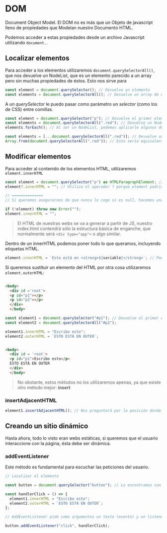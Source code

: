 # DOM

Document Object Model. El DOM no es más que un Objeto de javascript lleno de propiedades que Modelan nuestro Documento HTML.

Podemos acceder a estas propiedades desde un archivo Javascript utilizando `document.`.

## Localizar elementos

Para acceder a los elementos utilizaremos `document.querySelectorAll()`, que nos devuelve un NodeList, que es un elemento parecido a un array pero sin muchas propiedades de éstos. Esto nos sirve para

```typescript
const element = document.querySelector(); // Devuelve un elemento
const elements = document.querySelectorAll(); // Devuelve un array de elementos
```

A un _querySelector_ le puedo pasar como parámetro un _selector_ (como los de CSS) entre comillas.

```typescript
const element = document.querySelector("p"); // Devuelve el primer elemento p del HTML
const elements = document.querySelectorAll(".red"); // Devuelve un NodeList con todos los elementos de clase .red del HTML
elements.forEach(); // Al ser un NodeList, podemos aplicarle algunos de los métodos de los arrays
```

```typescript
const elements = [...document.querySelectorAll(".red")]; // Devuelve un array normal con los elementos de clase .red
Array.from(document.querySelectorAll(".red")); // Esto sería equivalente
```

## Modificar elementos

Para acceder al contenido de los elementos HTML, utilizaremos `element.innerHTML`

```typescript
const element = document.querySelector("p") as HTMLParagraphElement; // Esto es una **aserción de tipo**, indica que sabemos que va a tener un valor.
element?.innerHTML = ""; // Utiliza el operador ? porque element podría ser null, si hemos hecho la aserción de tipo, el operador ? no es necesario.

// ==============
// Si queremos asegurarnos de que nunca lo coge si es null, hacemos una guarda (programación defensiva). Tanto esto como la aserción de tipo nos protegen de errores desesctructurados (los que da el sistema).

if (!element) throw new Error("");
element.innerHTML = "";
```

> El HTML de nuestras webs se va a generar a partir de JS, nuestro index.html contendrá sólo la estructura básica de enganche, que normalmente será `<div type="app">` o algo similar.

Dentro de un innerHTML podemos poner todo lo que queramos, incluyendo etiquetas HTML.

```typescript
element.innerHTML = `Esto está en <strong>${variable}</strong>`; // Podemos utilizar las backsticks para introducir variables dentro del contenido.
```

Si queremos sustituir un elemento del HTML por otra cosa utilizaremos `element.outerHTML`:

```HTML

<body>
  <div id ='root'>
  <p id="p1"></p>
  <p id="p2"></p>
  </div>
  </body>
```

```typescript
const element1 = document.querySelector("#p1"); // Devuelve el primer elemento p del HTML
const element2 = document.querySelectorAll("#p2");

element1.innerHTML = "Escribo esto";
element2.outerHTML = `ESTO ESTÁ EN OUTER`;
```

```HTML

<body>
  <div id = 'root'>
  <p id="p1">Escribo esto</p>
  ESTO ESTÁ EN OUTER
  </div>
  </body>
```

> No obstante, estos métodos no los utilizaremos apenas, ya que existe otro método mejor: **insert**

### insertAdjacentHTML

```typescript
element1.insertAdjacentHTML(); // Nos preguntará por la posición donde queremos colocar el contenido, por lo que sustituye a los otros.
```

## Creando un sitio dinámico

Hasta ahora, todo lo visto eran webs estáticas, si queremos que el usuario interaccione con la página, ésta debe ser dinámica.

### addEventListener

Este método es fundamental para escuchar las peticiones del usuario.

```typescript
// Localizar el elemento

const button = document.querySelector("button"); // Lo encontramos con el selector que queramos (clase, id, selectores combinados...)

const handlerClick = () => {
  element1.innerHTML = "Escribo esto";
  element2.outerHTML = `ESTO ESTÁ EN OUTER`;
};

// AddEventListener pide como argumentos un texto (evento) y un listener (una función)

button.addEventListener("click", handlerClick);
```
